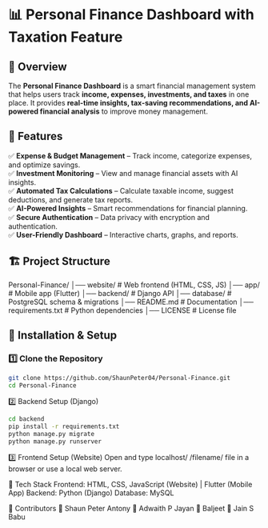 # 📊 Personal Finance Dashboard with Taxation Feature  

## 🌟 Overview  
The **Personal Finance Dashboard** is a smart financial management system that helps users track **income, expenses, investments, and taxes** in one place. It provides **real-time insights, tax-saving recommendations, and AI-powered financial analysis** to improve money management.  

## 🚀 Features  
✅ **Expense & Budget Management** – Track income, categorize expenses, and optimize savings.  
✅ **Investment Monitoring** – View and manage financial assets with AI insights.  
✅ **Automated Tax Calculations** – Calculate taxable income, suggest deductions, and generate tax reports.  
✅ **AI-Powered Insights** – Smart recommendations for financial planning.  
✅ **Secure Authentication** – Data privacy with encryption and authentication.  
✅ **User-Friendly Dashboard** – Interactive charts, graphs, and reports.  

## 🏗️ Project Structure  
Personal-Finance/ │── website/ # Web frontend (HTML, CSS, JS) │── app/ # Mobile app (Flutter) │── backend/ # Django API │── database/ # PostgreSQL schema & migrations │── README.md # Documentation │── requirements.txt # Python dependencies │── LICENSE # License file

## 🔧 Installation & Setup  
### **1️⃣ Clone the Repository**  
```sh 
git clone https://github.com/ShaunPeter04/Personal-Finance.git
cd Personal-Finance
```
2️⃣ Backend Setup (Django)
```sh
cd backend
pip install -r requirements.txt
python manage.py migrate
python manage.py runserver
```
3️⃣ Frontend Setup (Website)
Open and type localhost/ /filename/ file in a browser or use a local web server.

📌 Tech Stack
Frontend: HTML, CSS, JavaScript (Website) | Flutter (Mobile App)
Backend: Python (Django)
Database: MySQL

🎯 Contributors
👤 Shaun Peter Antony
👤 Adwaith P Jayan
👤 Baljeet
👤 Jain S Babu
